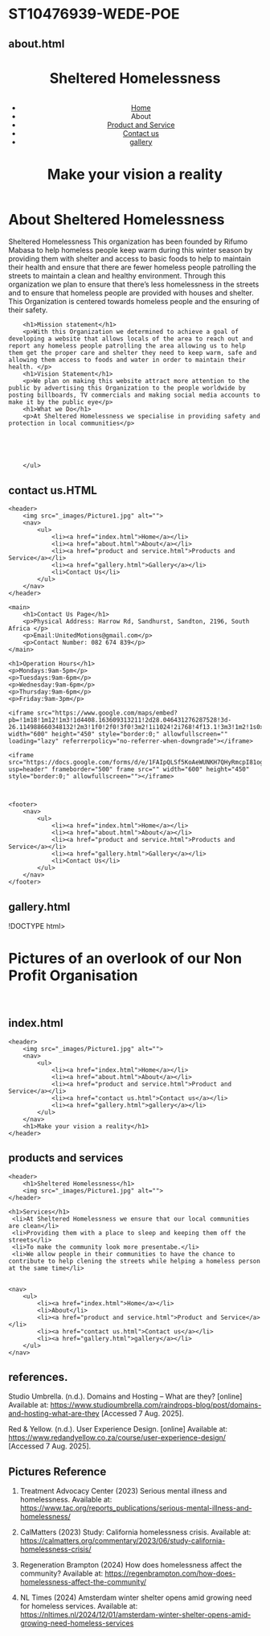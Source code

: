 # ST10476939-WEDE-POE
## about.html
<!DOCTYPE html>
<html lang="en">
<head>
    <meta charset="UTF-8">
    <meta name="viewport" content="width=device-width, initial-scale=1.0">
    <title>Sheltered Homelessness Consulting Page</title>
</head>
<body>
    
</body>

<header>
    <h1>Sheltered Homelessness</h1>
    <img src="_images/Picture1.jpg" alt="">
    <nav>
        <ul>
            <li><a href="index.html">Home</a></li>
            <li>About</li>
            <li><a href="product and service.html">Product and Service</a></li>
            <li><a href="contact us.html">Contact us</a></li>
            <li><a href="gallery.html">gallery</a></li>
        </ul>
    </nav>
    <h1>Make your vision a reality</h1>
</header>

<main>
    <h1>About Sheltered Homelessness</h1>
    <p>Sheltered Homelessness
        This organization has been founded by Rifumo Mabasa to help homeless people keep warm during this winter season by providing them with shelter and access to basic foods to help to maintain their health and ensure that there are fewer homeless people patrolling the streets to maintain a clean and healthy environment. Through this organization we plan to ensure that there’s less homelessness in the streets and to ensure that homeless people are provided with houses and shelter. This Organization is centered towards homeless people and the ensuring of their safety. 
        </p>
    
        <h1>Mission statement</h1>
        <p>With this Organization we determined to achieve a goal of developing a website that allows locals of the area to reach out and report any homeless people patrolling the area allowing us to help them get the proper care and shelter they need to keep warm, safe and allowing them access to foods and water in order to maintain their health. </p>
        <h1>Vision Statement</h1>
        <p>We plan on making this website attract more attention to the public by advertising this Organization to the people worldwide by posting billboards, TV commercials and making social media accounts to make it by the public eye</p>
        <h1>What we Do</h1>
        <p>At Sheltered Homelessness we specialise in providing safety and protection in local communities</p>
        
        
        
        
        
        </ul>
       
        

</main>
</html>

## contact us.HTML
<!DOCTYPE html>
<html lang="en">
<head>
    <meta charset="UTF-8">
    <meta name="viewport" content="width=device-width, initial-scale=1.0">
    <title>United Motion</title>
</head>
<body>

    <header>
        <img src="_images/Picture1.jpg" alt="">
        <nav>
            <ul>
                <li><a href="index.html">Home</a></li>
                <li><a href="about.html">About</a></li>
                <li><a href="product and service.html">Products and Service</a></li>
                <li><a href="gallery.html">Gallery</a></li>
                <li>Contact Us</li>
            </ul>
        </nav>
    </header>

    <main>
        <h1>Contact Us Page</h1>
        <p>Physical Address: Harrow Rd, Sandhurst, Sandton, 2196, South Africa </p>
        <p>Email:UnitedMotions@gmail.com</p>
        <p>Contact Number: 082 674 839</p>
    </main>

    <h1>Operation Hours</h1>
    <p>Mondays:9am-5pm</p>
    <p>Tuesdays:9am-6pm</p>
    <p>Wednesday:9am-6pm</p>
    <p>Thursday:9am-6pm</p>
    <p>Friday:9am-3pm</p>

    <iframe src="https://www.google.com/maps/embed?pb=!1m18!1m12!1m3!1d4408.163609313211!2d28.046431276287528!3d-26.114988660348132!2m3!1f0!2f0!3f0!3m2!1i1024!2i768!4f13.1!3m3!1m2!1s0x1e950ccb8e7f25d9%3A0xce4e75bb9a08d98d!2sSandhurst%20Office%20Park!5e1!3m2!1sen!2snl!4v1756285758078!5m2!1sen!2snl" width="600" height="450" style="border:0;" allowfullscreen="" loading="lazy" referrerpolicy="no-referrer-when-downgrade"></iframe>

    <iframe src="https://docs.google.com/forms/d/e/1FAIpQLSf5KoAeWUNKH7QHyRmcpI81og1FlWNDmNFhBoQFgCcW_n7vuw/viewform?usp=header" frameborder="500" frame src="" width="600" height="450" style="border:0;" allowfullscreen=""></iframe>



    <footer>
        <nav>
            <ul>
                <li><a href="index.html">Home</a></li>
                <li><a href="about.html">About</a></li>
                <li><a href="product and service.html">Products and Service</a></li>
                <li><a href="gallery.html">Gallery</a></li>
                <li>Contact Us</li> 
            </ul>
        </nav>
    </footer>
    
</body>
</html>

## gallery.html
!DOCTYPE html>
<html lang="en">
<head>
    <meta charset="UTF-8">
    <meta name="viewport" content="width=device-width, initial-scale=1.0">
    <title>United Motions Gallery Page</title>
</head>

<h1>Pictures of an overlook of our Non Profit Organisation</h1>
<body>
    <img src="_images/Picture1.jpg" alt="">
    <img src="_images/pic 1.jpg" alt="">
    <img src="_images/pic 2.jpg" alt="">
    <img src="_images/pic 3.jpg" alt="">
    <img src="_images/pic 4.jpg" alt="">
</body>
</html>

## index.html
<!DOCTYPE html>
<html lang="en">
<head>
    <meta charset="UTF-8">
    <meta name="viewport" content="width=device-width, initial-scale=1.0">
    <title>Motion Consulting Page</title>
</head>
<body>

    <header>
        <img src="_images/Picture1.jpg" alt="">
        <nav>
            <ul>
                <li><a href="index.html">Home</a></li>
                <li><a href="about.html">About</a></li>
                <li><a href="product and service.html">Product and Service</a></li>
                <li><a href="contact us.html">Contact us</a></li>
                <li><a href="gallery.html">gallery</a></li>
            </ul>
        </nav>
        <h1>Make your vision a reality</h1>
    </header>
    
</body>
</html>

## products and services
<!DOCTYPE html>
<html lang="en">
<head>
    <meta charset="UTF-8">
    <meta name="viewport" content="width=device-width, initial-scale=1.0">
    <title>Products and service</title>
</head>
<body>

    <header>
        <h1>Sheltered Homelessness</h1>
        <img src="_images/Picture1.jpg" alt="">
    </header>

    <h1>Services</h1>
     <li>At Sheltered Homelessness we ensure that our local communities are clean</li>
     <li>Providing them with a place to sleep and keeping them off the streets</li>
     <li>To make the community look more presentabe.</li>
     <li>We allow people in their communities to have the chance to contribute to help clening the streets while helping a homeless person at the same time</li>


    <nav>
        <ul>
            <li><a href="index.html">Home</a></li>
            <li>About</li>
            <li><a href="product and service.html">Product and Service</a></li>
            <li><a href="contact us.html">Contact us</a></li>
            <li><a href="gallery.html">gallery</a></li>
        </ul>
    </nav>




    
</body>
</html>

## references.
Studio Umbrella. (n.d.). Domains and Hosting – What are they? [online] Available at: https://www.studioumbrella.com/raindrops-blog/post/domains-and-hosting-what-are-they [Accessed 7 Aug. 2025].

Red & Yellow. (n.d.). User Experience Design. [online] Available at: https://www.redandyellow.co.za/course/user-experience-design/ [Accessed 7 Aug. 2025].

## Pictures Reference
1.	Treatment Advocacy Center (2023) Serious mental illness and homelessness. Available at: https://www.tac.org/reports_publications/serious-mental-illness-and-homelessness/

2.	CalMatters (2023) Study: California homelessness crisis. Available at: https://calmatters.org/commentary/2023/06/study-california-homelessness-crisis/

3.	Regeneration Brampton (2024) How does homelessness affect the community? Available at: https://regenbrampton.com/how-does-homelessness-affect-the-community/

4.	NL Times (2024) Amsterdam winter shelter opens amid growing need for homeless services. Available at: https://nltimes.nl/2024/12/01/amsterdam-winter-shelter-opens-amid-growing-need-homeless-services

